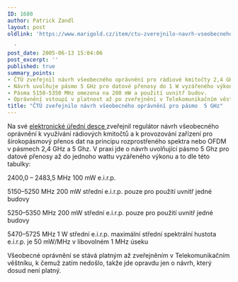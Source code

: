 ```yaml
---
ID: 1680
author: Patrick Zandl
layout: post
oldlink: 'https://www.marigold.cz/item/ctu-zverejnilo-navrh-vseobecneho-opravneni-pro-pasmo-5-ghz

  '
post_date: 2005-06-13 15:04:06
post_excerpt: ''
published: true
summary_points:
- ČTÚ zveřejnil návrh všeobecného oprávnění pro rádiové kmitočty 2,4 GHz a 5 GHz.
- Návrh uvolňuje pásmo 5 GHz pro datové přenosy do 1 W vyzářeného výkonu.
- Pásma 5150-5350 MHz omezena na 200 mW a použití uvnitř budov.
- Oprávnění vstoupí v platnost až po zveřejnění v Telekomunikačním věstníku.
title: "ČTÚ zveřejnilo návrh všeobecného oprávnění pro pásmo  5 GHz"
---
```


<p>Na své <a href="http://www.ctu.cz/main.php?pageid=20">elektronické úřední desce </a>zveřejnil regulátor návrh všeobecného oprávnění k využívání rádiových kmitočtů a k provozování zařízení pro širokopásmový přenos dat na principu rozprostřeného spektra nebo OFDM v pásmech 2,4 GHz a 5 Ghz. V praxi jde o návrh uvolňující pásmo 5 Ghz pro datové přenosy až do jednoho wattu vyzářeného výkonu a to dle této tabulky: </p>

<p>2400,0 – 2483,5 MHz
100 mW e.i.r.p.</p>

<p>5150–5250 MHz
200 mW střední e.i.r.p.
pouze pro použití uvnitř jedné budovy</p>

<p>5250–5350 MHz
200 mW střední e.i.r.p.
pouze pro použití uvnitř jedné budovy</p>

<p>5470–5725 MHz
1 W střední e.i.r.p.
maximální střední spektrální hustota e.i.r.p. je 50 mW/MHz v libovolném 1 MHz úseku</p>

<p>Všeobecné oprávnění se stává platným až zveřejněním v Telekomunikačním věštníku, k čemuž zatím nedošlo, takže jde opravdu jen o návrh, který dosud není platný.
</p>
